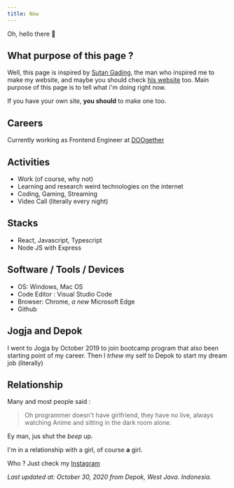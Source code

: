 ```yaml
---
title: Now
---
```


Oh, hello there 🤗

## What purpose of this page ?

Well, this page is inspired by [Sutan Gading](https://github.com/sutanlab), the man who inspired me to make my website, and maybe you should check [his website](https://sutanlab.id/) too.
Main purpose of this page is to tell what i'm doing right now.

If you have your own site, **you should** to make one too.

## Careers

Currently working as Frontend Engineer at [DOOgether](https://web.doogether.id)

## Activities

- Work (of course, why not)
- Learning and research weird technologies on the internet
- Coding, Gaming, Streaming
- Video Call (literally every night)

## Stacks

- React, Javascript, Typescript
- Node JS with Express

## Software / Tools / Devices

- OS: Windows, Mac OS
- Code Editor : Visual Studio Code
- Browser: Chrome, *a new* Microsoft Edge
- Github

## Jogja and Depok

I went to Jogja by October 2019 to join bootcamp program that also been starting point of my career. Then I *trhew* my self to Depok to start my dream job (literally)

## Relationship 

Many and most people said : 
> Oh programmer doesn't have girlfriend, they have no live, always watching Anime and sitting in the dark room alone.

Ey man, jus shut the *beep* up.

I'm in a relationship with a girl, of course **a** girl.

Who ? Just check my [Instagram](https://www.instagram.com/iyan_saputraaa)






*Last updated at: October 30, 2020 from Depok, West Java. Indonesia.*